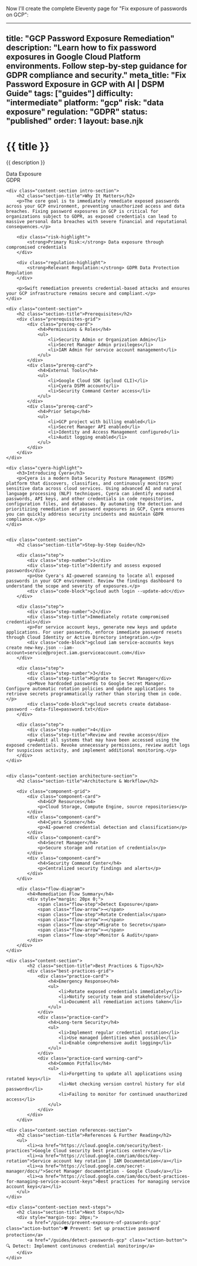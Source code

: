 Now I'll create the complete Eleventy page for "Fix exposure of passwords on GCP":

---
title: "GCP Password Exposure Remediation"
description: "Learn how to fix password exposures in Google Cloud Platform environments. Follow step-by-step guidance for GDPR compliance and security."
meta_title: "Fix Password Exposure in GCP with AI | DSPM Guide"
tags: ["guides"]
difficulty: "intermediate"
platform: "gcp"
risk: "data exposure"
regulation: "GDPR"
status: "published"
order: 1
layout: base.njk
---

<div class="container">
    <div class="header">
        <h1>{{ title }}</h1>
        <p>{{ description }}</p>
        <div class="badge">Data Exposure</div>
        <div class="badge regulation">GDPR</div>
    </div>

    <div class="content-section intro-section">
        <h2 class="section-title">Why It Matters</h2>
        <p>The core goal is to immediately remediate exposed passwords across your GCP environment, preventing unauthorized access and data breaches. Fixing password exposures in GCP is critical for organizations subject to GDPR, as exposed credentials can lead to massive personal data breaches with severe financial and reputational consequences.</p>
        
        <div class="risk-highlight">
            <strong>Primary Risk:</strong> Data exposure through compromised credentials
        </div>
        
        <div class="regulation-highlight">
            <strong>Relevant Regulation:</strong> GDPR Data Protection Regulation
        </div>
        
        <p>Swift remediation prevents credential-based attacks and ensures your GCP infrastructure remains secure and compliant.</p>
    </div>

    <div class="content-section">
        <h2 class="section-title">Prerequisites</h2>
        <div class="prerequisites-grid">
            <div class="prereq-card">
                <h4>Permissions & Roles</h4>
                <ul>
                    <li>Security Admin or Organization Admin</li>
                    <li>Secret Manager Admin privileges</li>
                    <li>IAM Admin for service account management</li>
                </ul>
            </div>
            <div class="prereq-card">
                <h4>External Tools</h4>
                <ul>
                    <li>Google Cloud SDK (gcloud CLI)</li>
                    <li>Cyera DSPM account</li>
                    <li>Security Command Center access</li>
                </ul>
            </div>
            <div class="prereq-card">
                <h4>Prior Setup</h4>
                <ul>
                    <li>GCP project with billing enabled</li>
                    <li>Secret Manager API enabled</li>
                    <li>Identity and Access Management configured</li>
                    <li>Audit logging enabled</li>
                </ul>
            </div>
        </div>
    </div>
	
    <div class="cyera-highlight">
        <h3>Introducing Cyera</h3>
        <p>Cyera is a modern Data Security Posture Management (DSPM) platform that discovers, classifies, and continuously monitors your sensitive data across cloud services. Using advanced AI and natural language processing (NLP) techniques, Cyera can identify exposed passwords, API keys, and other credentials in code repositories, configuration files, and databases. By automating the detection and prioritizing remediation of password exposures in GCP, Cyera ensures you can quickly address security incidents and maintain GDPR compliance.</p>
    </div>
	

    <div class="content-section">
        <h2 class="section-title">Step-by-Step Guide</h2>
        
        <div class="step">
            <div class="step-number">1</div>
            <div class="step-title">Identify and assess exposed passwords</div>
            <p>Use Cyera's AI-powered scanning to locate all exposed passwords in your GCP environment. Review the findings dashboard to understand the scope and severity of exposures.</p>
            <div class="code-block">gcloud auth login --update-adc</div>
        </div>

        <div class="step">
            <div class="step-number">2</div>
            <div class="step-title">Immediately rotate compromised credentials</div>
            <p>For service account keys, generate new keys and update applications. For user passwords, enforce immediate password resets through Cloud Identity or Active Directory integration.</p>
            <div class="code-block">gcloud iam service-accounts keys create new-key.json --iam-account=service@project.iam.gserviceaccount.com</div>
        </div>

        <div class="step">
            <div class="step-number">3</div>
            <div class="step-title">Migrate to Secret Manager</div>
            <p>Move hardcoded passwords to Google Secret Manager. Configure automatic rotation policies and update applications to retrieve secrets programmatically rather than storing them in code.</p>
            <div class="code-block">gcloud secrets create database-password --data-file=password.txt</div>
        </div>

        <div class="step">
            <div class="step-number">4</div>
            <div class="step-title">Review and revoke access</div>
            <p>Audit all systems that may have been accessed using the exposed credentials. Revoke unnecessary permissions, review audit logs for suspicious activity, and implement additional monitoring.</p>
        </div>
    </div>


    <div class="content-section architecture-section">
        <h2 class="section-title">Architecture & Workflow</h2>
        
        <div class="component-grid">
            <div class="component-card">
                <h4>GCP Resources</h4>
                <p>Cloud Storage, Compute Engine, source repositories</p>
            </div>
            <div class="component-card">
                <h4>Cyera Scanner</h4>
                <p>AI-powered credential detection and classification</p>
            </div>
            <div class="component-card">
                <h4>Secret Manager</h4>
                <p>Secure storage and rotation of credentials</p>
            </div>
            <div class="component-card">
                <h4>Security Command Center</h4>
                <p>Centralized security findings and alerts</p>
            </div>
        </div>

        <div class="flow-diagram">
            <h4>Remediation Flow Summary</h4>
            <div style="margin: 20px 0;">
                <span class="flow-step">Detect Exposure</span>
                <span class="flow-arrow">→</span>
                <span class="flow-step">Rotate Credentials</span>
                <span class="flow-arrow">→</span>
                <span class="flow-step">Migrate to Secrets</span>
                <span class="flow-arrow">→</span>
                <span class="flow-step">Monitor & Audit</span>
            </div>
        </div>
    </div>

	<div class="content-section">
	        <h2 class="section-title">Best Practices & Tips</h2>
	        <div class="best-practices-grid">
	            <div class="practice-card">
	                <h4>Emergency Response</h4>
	                <ul>
	                    <li>Rotate exposed credentials immediately</li>
	                    <li>Notify security team and stakeholders</li>
	                    <li>Document all remediation actions taken</li>
	                </ul>
	            </div>
	            <div class="practice-card">
	                <h4>Long-term Security</h4>
	                <ul>
	                    <li>Implement regular credential rotation</li>
	                    <li>Use managed identities when possible</li>
	                    <li>Enable comprehensive audit logging</li>
	                </ul>
	            </div>
	            <div class="practice-card warning-card">
	                <h4>Common Pitfalls</h4>
	                <ul>
	                    <li>Forgetting to update all applications using rotated keys</li>
	                    <li>Not checking version control history for old passwords</li>
	                    <li>Failing to monitor for continued unauthorized access</li>
	                </ul>
	            </div>
	        </div>
	    </div>

    <div class="content-section references-section">
        <h2 class="section-title">References & Further Reading</h2>
        <ul>
            <li><a href="https://cloud.google.com/security/best-practices">Google Cloud security best practices center</a></li>
            <li><a href="https://cloud.google.com/iam/docs/key-rotation">Service account key rotation | IAM Documentation</a></li>
            <li><a href="https://cloud.google.com/secret-manager/docs/">Secret Manager documentation - Google Cloud</a></li>
            <li><a href="https://cloud.google.com/iam/docs/best-practices-for-managing-service-account-keys">Best practices for managing service account keys</a></li>
        </ul>
    </div>

    <div class="content-section next-steps">
        <h2 class="section-title">Next Steps</h2>
        <div style="margin-top: 20px;">
            <a href="/guides/prevent-exposure-of-passwords-gcp" class="action-button">🛡️ Prevent: Set up proactive password protection</a>
            <a href="/guides/detect-passwords-gcp" class="action-button">🔍 Detect: Implement continuous credential monitoring</a>
        </div>
    </div>
</div>